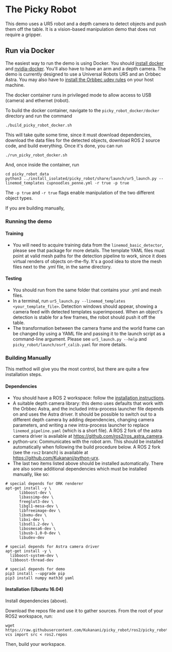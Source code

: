 # The Picky Robot

This demo uses a UR5 robot and a depth camera to detect objects
and push them off the table. It is a vision-based manipulation demo
that does not require a gripper.

## Run via Docker

The easiest way to run the demo is using Docker. You should
[install docker](https://docs.docker.com/engine/installation/)
and [nvidia-docker](https://github.com/NVIDIA/nvidia-docker). You'll also have
to have an arm and a depth camera. The demo is currently designed to use a
Universal Robots UR5 and an Orbbec Astra. You may also have to [install the
Orbbec udev rules](http://wiki.ros.org/astra_camera) on your host machine.

The docker container runs in privileged mode to allow access to USB (camera) and
ethernet (robot).

To build the docker container, navigate to the `picky_robot_docker/docker`
directory and run the command

```
./build_picky_robot_docker.sh
```

This will take quite some time, since it must download dependencies, download
the data files for the detected objects, download ROS 2 source code, and build
everything. Once it's done, you can run

```
./run_picky_robot_docker.sh
```

And, once inside the container, run

```
cd picky_robot_data
python3 ../install_isolated/picky_robot/share/launch/ur5_launch.py --linemod_templates cupnoodles_penne.yml -r true -p true
```

The `-p true` and `-r true` flags enable manipulation of the two different object types.

If you are building manually,

### Running the demo

#### Training

  - You will need to acquire training data from the `linemod_basic_detector`,
    please see that package for more details. The template YAML files must point
    at valid mesh paths for the detection pipeline to work, since it does
    virtual renders of objects on-the-fly. It's a good idea to store the mesh
    files next to the .yml file, in the same directory.

#### Testing

  - You should run from the same folder that contains your .yml and mesh files.
  - In a terminal, run `ur5_launch.py --linemod_templates <your_template_file>`.
    Detection windows should appear, showing a camera feed with detected
    templates superimposed. When an object's detection is stable for a few frames,
    the robot should push it off the table.
  - The transformation between the camera frame and the world frame can be changed
    by using a YAML file and passing it to the launch script as a command-line
    argument. Please see `ur5_launch.py --help` and
    `picky_robot/launch/osrf_calib.yaml` for more details.

### Building Manually

This method will give you the most control, but there are quite a few installation
steps.

#### Dependencies

  - You should have a ROS 2 workspace: follow the [installation instructions](https://github.com/ros2/ros2/wiki/Installation).
  - A suitable depth camera library: this demo uses defaults that work
    with the Orbbec Astra, and the included intra-process launcher file
    depends on and uses the Astra driver. It should be possible to switch
    out to a different depth camera by adding dependencies, changing camera
    parameters, and writing a new intra-process launcher to replace
    `linemod_pipeline.yaml` (which is a short file). A ROS 2 fork of the astra
    camera driver is available at https://github.com/ros2/ros_astra_camera.
  - python-urx: Communicates with the robot arm. This should be installed
    automatically when following the build procedure below. A ROS 2 fork (see
    the `ros2` branch) is available at https://github.com/Kukanani/python-urx.
  - The last two items listed above should be installed automatically. There are
    also some additional dependencies which must be installed manually, like so:

```
# special depends for ORK renderer
apt-get install -y \
      libboost-dev \
      libassimp-dev \
      freeglut3-dev \
      libgl1-mesa-dev \
      libfreeimage-dev \
      libxmu-dev \
      libxi-dev \
      libsdl1.2-dev \
      libosmesa6-dev \
      libusb-1.0-0-dev \
      libudev-dev

# special depends for Astra camera driver
apt-get install -y \
  libboost-system-dev \
  libboost-thread-dev

# special depends for demo
pip3 install --upgrade pip
pip3 install numpy math3d yaml
```

#### Installation (Ubuntu 16.04)

Install dependencies (above).

Download the repos file and use it to gather sources. From the root of your ROS2
workspace, run:
```
wget https://raw.githubusercontent.com/Kukanani/picky_robot/ros2/picky_robot.repos
vcs import src < ros2.repos
```

Then, build your workspace.
